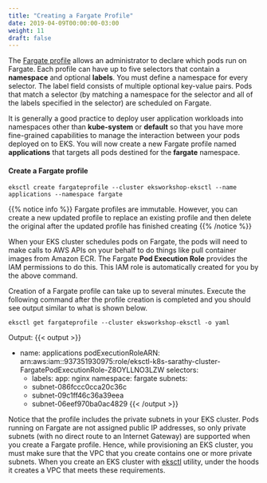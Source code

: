```yaml
---
title: "Creating a Fargate Profile"
date: 2019-04-09T00:00:00-03:00
weight: 11
draft: false
---
```


The [Fargate profile](https://docs.aws.amazon.com/eks/latest/userguide/fargate-profile.html) allows an administrator to declare which pods run on Fargate. Each profile can have up to five selectors that contain a <b>namespace</b> and optional <b>labels</b>. You must define a namespace for every selector. The label field consists of multiple optional key-value pairs. Pods that match a selector (by matching a namespace for the selector and all of the labels specified in the selector) are scheduled on Fargate. 

It is generally a good practice to deploy user application workloads into namespaces other than <b>kube-system</b> or <b>default</b> so that you have more fine-grained capabilities to manage the interaction between your pods deployed on to EKS. You will now create a new Fargate profile named <b>applications</b> that targets all pods destined for the <b>fargate</b> namespace.



#### Create a Fargate profile
```
eksctl create fargateprofile --cluster eksworkshop-eksctl --name applications --namespace fargate
```
{{% notice info %}}
Fargate profiles are immutable. However, you can create a new updated profile to replace an existing profile and then delete the original after the updated profile has finished creating
{{% /notice %}}

When your EKS cluster schedules pods on Fargate, the pods will need to make calls to AWS APIs on your behalf to do things like pull container images from Amazon ECR. The Fargate <b>Pod Execution Role</b> provides the IAM permissions to do this. This IAM role is automatically created for you by the above command. 

Creation of a Fargate profile can take up to several minutes. Execute the following command after the profile creation is completed and you should see output similar to what is shown below.

```
eksctl get fargateprofile --cluster eksworkshop-eksctl -o yaml
```

Output: 
{{< output >}}
- name: applications
  podExecutionRoleARN: arn:aws:iam::937351930975:role/eksctl-k8s-sarathy-cluster-FargatePodExecutionRole-Z8OYLLNO3LZW
  selectors:
  - labels:
      app: nginx
    namespace: fargate
  subnets:
  - subnet-086fccc0cca20c36c
  - subnet-09c1ff46c36a39eea
  - subnet-06eef970ba0ac4829
{{< /output >}}

Notice that the profile includes the private subnets in your EKS cluster. Pods running on Fargate are not assigned public IP addresses, so only private subnets (with no direct route to an Internet Gateway) are supported when you create a Fargate profile. Hence, while provisioning an EKS cluster, you must make sure that the VPC that you create contains one or more private subnets. When you create an EKS cluster with [eksctl](http://eksctl.io) utility, under the hoods it creates a VPC that meets these requirements. 
